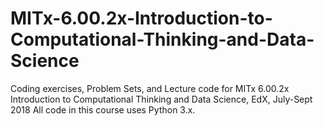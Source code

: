 # MITx-6.00.2x-Introduction-to-Computational-Thinking-and-Data-Science
Coding exercises, Problem Sets, and Lecture code for MITx 6.00.2x Introduction to Computational Thinking and Data Science, EdX, July-Sept 2018
All code in this course uses Python 3.x.
